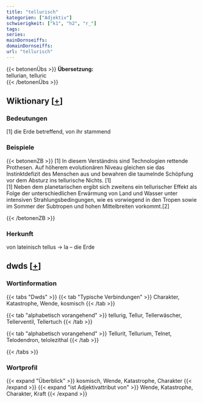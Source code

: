 ```yaml
---
title: "tellurisch"
kategorien: ["Adjektiv"]
schwierigkeit: ["k1", "h2", "r_"]
tags:
series:
mainDornseiffs:
domainDornseiffs:
url: "tellurisch"
---
```


{{< betonenÜbs >}}
**Übersetzung:**  
tellurian, telluric  
{{< /betonenÜbs >}}

## Wiktionary [[+](https://de.wiktionary.org/wiki/tellurisch)]

### Bedeutungen
[1] die Erde betreffend, von ihr stammend  

### Beispiele
{{< betonenZB >}}
[1] In diesem Verständnis sind Technologien rettende Prothesen. Auf höherem evolutionären Niveau gleichen sie das Instinktdefizit des Menschen aus und bewahren die taumelnde Schöpfung vor dem Absturz ins tellurische Nichts. [1]  
[1] Neben dem planetarischen ergibt sich zweitens ein tellurischer Effekt als Folge der unterschiedlichen Erwärmung von Land und Wasser unter intensiven Strahlungsbedingungen, wie es vorwiegend in den Tropen sowie im Sommer der Subtropen und hohen Mittelbreiten vorkommt.[2]  

{{< /betonenZB >}}
### Herkunft
von lateinisch tellus → la – die Erde  



## dwds [[+](https://www.dwds.de/wb/tellurisch)]

### Wortinformation
{{< tabs "Dwds" >}}
{{< tab "Typische Verbindungen" >}}
Charakter, Katastrophe, Wende, kosmisch
{{< /tab >}}

{{< tab "alphabetisch vorangehend" >}}
tellurig, Tellur, Tellerwäscher, Tellerventil, Tellertuch
{{< /tab >}}

{{< tab "alphabetisch vorangehend" >}}
Tellurit, Tellurium, Telnet, Telodendron, telolezithal
{{< /tab >}}

{{< /tabs >}}

### Wortprofil
{{< expand "Überblick" >}} kosmisch, Wende, Katastrophe, Charakter {{< /expand >}}
{{< expand "ist Adjektivattribut von" >}} Wende, Katastrophe, Charakter, Kraft {{< /expand >}}

